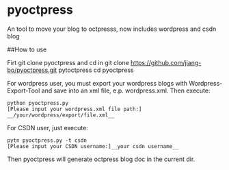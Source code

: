 pyoctpress
==========

An tool to move your blog to octpresss, now includes wordpress and csdn blog

##How to use

Firt git clone pyoctpress and cd in
    git clone https://github.com/jiang-bo/pyoctpress.git pytoctpress
    cd pyoctpress

For wordpress user, you must export your wordpress blogs with Wordpress-Export-Tool and save into an xml file, e.p. wordpress.xml. Then execute:

    python pyoctpress.py
    [Please input your wordpress.xml file path:] __/your/wordpress/export/file.xml__

For CSDN user, just execute:

    pytn pyoctpress.py -t csdn
    [Please input your CSDN username:]__your csdn username__

Then pyoctpress will generate octpress blog  doc in the current dir.
